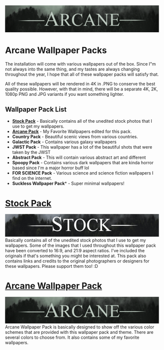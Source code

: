 ![Arcane Wallpaper Example](https://github.com/ArcaneLinux/ArcaneBranding/raw/main/Branding/Arcane%20Banner.png)
# Arcane Wallpaper Packs
The installation will come with various wallpapers out of the box. Since I"m not always into the same thing, and my tastes are always changing throughout the year, I hope that all of these wallpaper packs will satisfy that.

All of these wallpapers will be rendered in 4K in .PNG to conserve the best quality possible. However, with that in mind, there will be a separate 4K, 2K, 1080p PNG and JPG variants if you want something lighter.

## Wallpaper Pack List
- [**Stock Pack**](https://github.com/ArcaneLinux/arcane-wallpaper-packs/wiki/Stock-Wallpaper-Pack) - Basically contains all of the unedited stock photos that I use to get my wallpapers.
- [**Arcane Pack**](https://github.com/ArcaneLinux/arcane-wallpaper-packs/wiki/Arcane-Wallpaper-Pack) - My Favorite Wallpapers edited for this pack.
- **Country Pack** - Beautiful scenic views from various countries.
- **Galactic Pack** - Contains various galaxy wallpapers
- **JWST Pack** - This wallpaper has a lot of the beautiful shots that were taken by the JWST
- **Abstract Pack** - This will contain various abstract art and different 
- **Spoopy Pack** - Contains various dark wallpapers that are kinda horror based since I'm a major horror buff lol
- **FOR SCIENCE Pack** - Various science and science fiction wallpapers I find on the internet.
- **Suckless Wallpaper Pack*** - Super minimal wallpapers!

# [**Stock Pack**](https://github.com/ArcaneLinux/arcane-wallpaper-packs/wiki/Stock-Wallpaper-Pack)
![Stock Wallpaper Banner](https://github.com/ArcaneLinux/arcane-wallpaper-packs/blob/main/Projects/Banners/Stock%20Wallpaper%20Banner.png)
Basically contains all of the unedited stock photos that I use to get my wallpapers. Some of the images that I used throughout this wallpaper pack have been converted to 16:9, and 21:9 aspect ratios. I've included the originals if that's something you might be interested at. This pack also contains links and credits to the original photographers or designers for these wallpapers. Please support them too! :D

# **[Arcane Wallpaper Pack](https://github.com/ArcaneLinux/arcane-wallpaper-packs/wiki/Arcane-Wallpaper-Pack)**
![Arcane Wallpaper Example](https://github.com/ArcaneLinux/ArcaneBranding/raw/main/Branding/Arcane%20Banner.png)
Arcane Wallpaper Pack is basically designed to show off the various color schemes that are provided with this wallpaper pack and theme. There are several colors to choose from. It also contains some of my favorite wallpapers.



